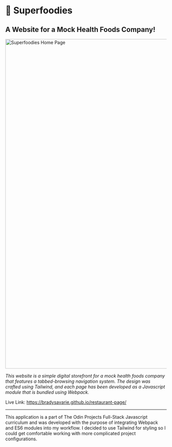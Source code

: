 <h1>💪 Superfoodies</h1>

<h2>A Website for a Mock Health Foods Company!</h2>

<img width="1025" alt="Superfoodies Home Page" src="https://user-images.githubusercontent.com/106128212/222635861-94b2f1fb-e76f-4671-9261-4829afe8b365.png">

<i>This website is a simple digital storefront for a mock health foods company that features a tabbed-browsing navigation system. The design was crafted using Tailwind, and each page has been developed as a Javascript module that is bundled using Webpack.</i>

Live Link: https://bradysavarie.github.io/restaurant-page/

<hr>

This application is a part of The Odin Projects Full-Stack Javascript curriculum and was developed with the purpose of integrating Webpack and ES6 modules into my workflow. I decided to use Tailwind for styling so I could get comfortable working with more complicated project configurations.
